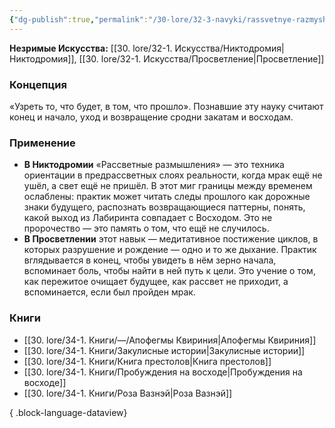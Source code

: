 ```yaml
---
{"dg-publish":true,"permalink":"/30-lore/32-3-navyki/rassvetnye-razmyshleniya/","tags":["незримое/навык"]}
---
```


**Незримые Искусства:** [[30. lore/32-1. Искусства/Никтодромия\|Никтодромия]], [[30. lore/32-1. Искусства/Просветление\|Просветление]]
### Концепция
«Узреть то, что будет, в том, что прошло». Познавшие эту науку считают конец и начало, уход и возвращение сродни закатам и восходам.
### Применение
- **В Никтодромии** «Рассветные размышления» — это техника ориентации в предрассветных слоях реальности, когда мрак ещё не ушёл, а свет ещё не пришёл. В этот миг границы между временем ослаблены: практик может читать следы прошлого как дорожные знаки будущего, распознать возвращающиеся паттерны, понять, какой выход из Лабиринта совпадает с Восходом. Это не пророчество — это память о том, что ещё не случилось.
- **В Просветлении** этот навык — медитативное постижение циклов, в которых разрушение и рождение — одно и то же дыхание. Практик вглядывается в конец, чтобы увидеть в нём зерно начала, вспоминает боль, чтобы найти в ней путь к цели. Это учение о том, как пережитое очищает будущее, как рассвет не приходит, а вспоминается, если был пройден мрак.
### Книги
- [[30. lore/34-1. Книги/—/Апофегмы Квириния\|Апофегмы Квириния]]
- [[30. lore/34-1. Книги/Закулисные истории\|Закулисные истории]]
- [[30. lore/34-1. Книги/Книга престолов\|Книга престолов]]
- [[30. lore/34-1. Книги/Пробуждения на восходе\|Пробуждения на восходе]]
- [[30. lore/34-1. Книги/Роза Вазнэй\|Роза Вазнэй]]

{ .block-language-dataview}
